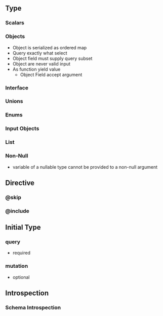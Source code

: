 ## Type

### Scalars

### Objects
- Object is serialized as ordered map
- Query exactly what select
- Object field must supply query subset
- Object are never valid input
- As function yield value
  - Object Field accept argument

### Interface

### Unions

### Enums

### Input Objects

### List

### Non-Null
- variable of a nullable type cannot be provided to a non-null argument

## Directive

### @skip

### @include

## Initial Type

### query
- required

### mutation
- optional

## Introspection

### Schema Introspection